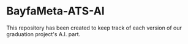 # BayfaMeta-ATS-AI
This repository has been created to keep track of each version of our graduation project's A.I. part.
